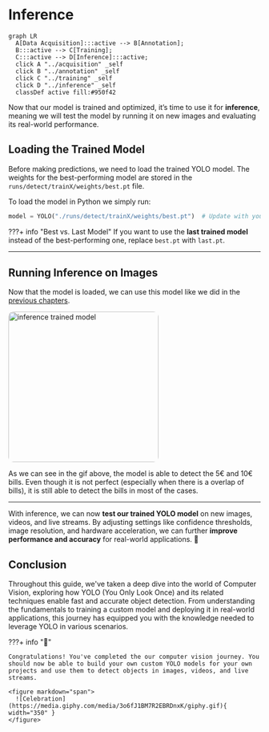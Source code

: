 # Inference

``` mermaid
graph LR
  A[Data Acquisition]:::active --> B[Annotation];
  B:::active --> C[Training];
  C:::active --> D[Inference]:::active;
  click A "../acquisition" _self
  click B "../annotation" _self
  click C "../training" _self
  click D "../inference" _self
  classDef active fill:#950f42
```

Now that our model is trained and optimized, it’s time to use it for **inference**, meaning we will test the model by running it on new images and evaluating its real-world performance.


## Loading the Trained Model
Before making predictions, we need to load the trained YOLO model. The weights for the best-performing model are stored in the `runs/detect/trainX/weights/best.pt` file.

To load the model in Python we simply run:  

```python
model = YOLO("./runs/detect/trainX/weights/best.pt")  # Update with your actual path
```

???+ info "Best vs. Last Model"
    If you want to use the **last trained model** instead of the best-performing one, replace `best.pt` with `last.pt`.

---

## Running Inference on Images
Now that the model is loaded, we can use this model like we did in the [previous chapters](../video/index.md#inference).

<img 
        src="/assets/yolo/cv_inference.gif" alt="inference trained model" 
        style="height: 300px; border-radius:10px;"
    >

As we can see in the gif above, the model is able to detect the 5€ and 10€ bills. Even though it is not perfect (especially when there is a overlap of bills), it is still able to detect the bills in most of the cases.

---

With inference, we can now **test our trained YOLO model** on new images, videos, and live streams. By adjusting settings like confidence thresholds, image resolution, and hardware acceleration, we can further **improve performance and accuracy** for real-world applications. 🚀


## Conclusion

Throughout this guide, we've taken a deep dive into the world of Computer Vision, exploring how YOLO (You Only Look Once) and its related techniques enable fast and accurate object detection. From understanding the fundamentals to training a custom model and deploying it in real-world applications, this journey has equipped you with the knowledge needed to leverage YOLO in various scenarios.




???+ info "🎉"
    
    Congratulations! You've completed the our computer vision journey. You should now be able to build your own custom YOLO models for your own projects and use them to detect objects in images, videos, and live streams.
    
    <figure markdown="span">
      ![Celebration](https://media.giphy.com/media/3o6fJ1BM7R2EBRDnxK/giphy.gif){ width="350" }
    </figure>
